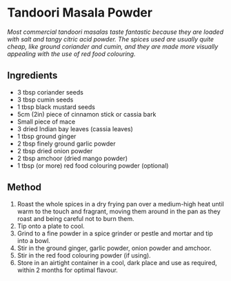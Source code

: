 # Tandoori Masala Powder

*Most commercial tandoori masalas taste fantastic because they are loaded with salt and tangy citric acid powder. The spices used are usually quite cheap, like ground coriander and cumin, and they are made more visually appealing with the use of red food colouring.*


## Ingredients
- 3 tbsp coriander seeds 
- 3 tbsp cumin seeds 
- 1 tbsp black mustard seeds 
- 5cm (2in) piece of cinnamon stick or cassia bark 
- Small piece of mace 
- 3 dried Indian bay leaves (cassia leaves) 
- 1 tbsp ground ginger 
- 2 tbsp finely ground garlic powder 
- 2 tbsp dried onion powder 
- 2 tbsp amchoor (dried mango powder) 
- 1 tbsp (or more) red food colouring powder (optional)

## Method
1. Roast the whole spices in a dry frying pan over a medium-high heat until warm to the touch and fragrant, moving them around in the pan as they roast and being careful not to burn them. 
1. Tip onto a plate to cool. 
1. Grind to a fine powder in a spice grinder or pestle and mortar and tip into a bowl. 
1. Stir in the ground ginger, garlic powder, onion powder and amchoor. 
1. Stir in the red food colouring powder (if using). 
1. Store in an airtight container in a cool, dark place and use as required, within 2 months for optimal flavour. 
